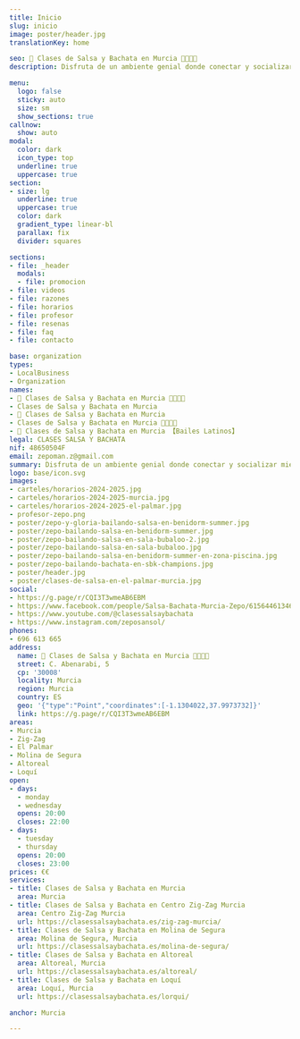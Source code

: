 ```yaml
---
title: Inicio
slug: inicio
image: poster/header.jpg
translationKey: home

seo: 🪇 Clases de Salsa y Bachata en Murcia 💃🏻🕺🏻
description: Disfruta de un ambiente genial donde conectar y socializar mientras aprendes a bailar y sudas de alegría. ¡Reserva tu clase gratis hoy! ☎️ 696 613 665

menu:
  logo: false
  sticky: auto
  size: sm
  show_sections: true
callnow:
  show: auto
modal:
  color: dark
  icon_type: top
  underline: true
  uppercase: true
section:
- size: lg
  underline: true
  uppercase: true
  color: dark
  gradient_type: linear-bl
  parallax: fix
  divider: squares

sections:
- file: _header
  modals:
  - file: promocion
- file: videos
- file: razones
- file: horarios
- file: profesor
- file: resenas
- file: faq
- file: contacto

base: organization
types:
- LocalBusiness
- Organization
names:
- 🪇 Clases de Salsa y Bachata en Murcia 💃🏻🕺🏻
- Clases de Salsa y Bachata en Murcia
- 🪇 Clases de Salsa y Bachata en Murcia
- Clases de Salsa y Bachata en Murcia 💃🏻🕺🏻
- 🥇 Clases de Salsa y Bachata en Murcia 【Bailes Latinos】
legal: CLASES SALSA Y BACHATA
nif: 48650504F
email: zepoman.z@gmail.com
summary: Disfruta de un ambiente genial donde conectar y socializar mientras aprendes a bailar salsa y bachata sudando de alegría.
logo: base/icon.svg
images:
- carteles/horarios-2024-2025.jpg
- carteles/horarios-2024-2025-murcia.jpg
- carteles/horarios-2024-2025-el-palmar.jpg
- profesor-zepo.png
- poster/zepo-y-gloria-bailando-salsa-en-benidorm-summer.jpg
- poster/zepo-bailando-salsa-en-benidorm-summer.jpg
- poster/zepo-bailando-salsa-en-sala-bubaloo-2.jpg
- poster/zepo-bailando-salsa-en-sala-bubaloo.jpg
- poster/zepo-bailando-salsa-en-benidorm-summer-en-zona-piscina.jpg
- poster/zepo-bailando-bachata-en-sbk-champions.jpg
- poster/header.jpg
- poster/clases-de-salsa-en-el-palmar-murcia.jpg
social:
- https://g.page/r/CQI3T3wmeAB6EBM
- https://www.facebook.com/people/Salsa-Bachata-Murcia-Zepo/61564461346298/
- https://www.youtube.com/@clasessalsaybachata
- https://www.instagram.com/zeposansol/
phones:
- 696 613 665
address:
  name: 🪇 Clases de Salsa y Bachata en Murcia 💃🏻🕺🏻
  street: C. Abenarabi, 5
  cp: '30008'
  locality: Murcia
  region: Murcia
  country: ES
  geo: '{"type":"Point","coordinates":[-1.1304022,37.9973732]}'
  link: https://g.page/r/CQI3T3wmeAB6EBM
areas:
- Murcia
- Zig-Zag
- El Palmar
- Molina de Segura
- Altoreal
- Loquí
open:
- days:
  - monday
  - wednesday
  opens: 20:00
  closes: 22:00
- days:
  - tuesday
  - thursday
  opens: 20:00
  closes: 23:00
prices: €€
services:
- title: Clases de Salsa y Bachata en Murcia
  area: Murcia
- title: Clases de Salsa y Bachata en Centro Zig-Zag Murcia
  area: Centro Zig-Zag Murcia
  url: https://clasessalsaybachata.es/zig-zag-murcia/
- title: Clases de Salsa y Bachata en Molina de Segura
  area: Molina de Segura, Murcia
  url: https://clasessalsaybachata.es/molina-de-segura/
- title: Clases de Salsa y Bachata en Altoreal
  area: Altoreal, Murcia
  url: https://clasessalsaybachata.es/altoreal/
- title: Clases de Salsa y Bachata en Loquí
  area: Loquí, Murcia
  url: https://clasessalsaybachata.es/lorqui/

anchor: Murcia

---
```

